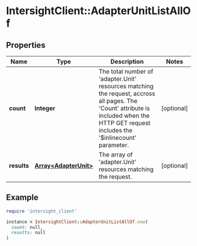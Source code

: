 # IntersightClient::AdapterUnitListAllOf

## Properties

| Name | Type | Description | Notes |
| ---- | ---- | ----------- | ----- |
| **count** | **Integer** | The total number of &#39;adapter.Unit&#39; resources matching the request, accross all pages. The &#39;Count&#39; attribute is included when the HTTP GET request includes the &#39;$inlinecount&#39; parameter. | [optional] |
| **results** | [**Array&lt;AdapterUnit&gt;**](AdapterUnit.md) | The array of &#39;adapter.Unit&#39; resources matching the request. | [optional] |

## Example

```ruby
require 'intersight_client'

instance = IntersightClient::AdapterUnitListAllOf.new(
  count: null,
  results: null
)
```

